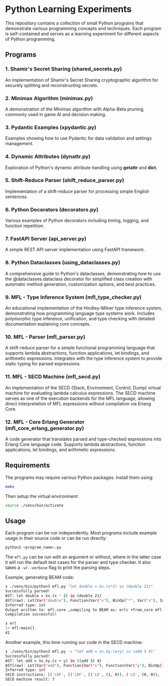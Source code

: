 # Python Learning Experiments

This repository contains a collection of small Python programs that demonstrate various programming concepts and techniques.
Each program is self-contained and serves as a learning experiment for different aspects of Python programming.

## Programs

### 1. Shamir's Secret Sharing (shared_secrets.py)
An implementation of Shamir's Secret Sharing cryptographic algorithm for securely splitting and reconstructing secrets.

### 2. Minimax Algorithm (minimax.py)
A demonstration of the Minimax algorithm with Alpha-Beta pruning, commonly used in game AI and decision making.

### 3. Pydantic Examples (xpydantic.py)
Examples showing how to use Pydantic for data validation and settings management.

### 4. Dynamic Attributes (dynattr.py)
Exploration of Python's dynamic attribute handling using __getattr__ and __dict__.

### 5. Shift-Reduce Parser (shift_reduce_parser.py)
Implementation of a shift-reduce parser for processing simple English sentences.

### 6. Python Decorators (decorators.py)
Various examples of Python decorators including timing, logging, and function repetition.

### 7. FastAPI Server (api_server.py)
A simple REST API server implementation using FastAPI framework.

### 8. Python Dataclasses (using_dataclasses.py)
A comprehensive guide to Python's dataclasses, demonstrating how to use the @dataclasses.dataclass decorator for simplified class creation with automatic method generation, customization options, and best practices.

### 9. MFL - Type Inference System (mfl_type_checker.py)
An educational implementation of the Hindley-Milner type inference system, demonstrating how programming language type systems work. Includes polymorphic type inference, unification, and type checking with detailed documentation explaining core concepts.

### 10. MFL - Parser (mfl_parser.py)
A shift-reduce parser for a simple functional programming language that supports lambda abstractions, function applications, let bindings, and arithmetic expressions. Integrates with the type inference system to provide static typing for parsed expressions.

### 11. MFL - SECD Machine (mfl_secd.py)
An implementation of the SECD (Stack, Environment, Control, Dump) virtual machine for evaluating lambda calculus expressions.
The SECD machine serves as one of the execution backends for the MFL language, allowing direct interpretation of MFL expressions without compilation via Erlang Core.

### 12. MFL - Core Erlang Generator (mfl_core_erlang_generator.py)
A code generator that translates parsed and type-checked expressions into Erlang Core language code. Supports lambda abstractions, function applications, let bindings, and arithmetic expressions.

## Requirements

The programs may require various Python packages. Install them using:

```bash
make
```

Then setup the virtual environment:

```bash
source ./venv/bin/activate
```

## Usage

Each program can be run independently. Most programs include example usage in their source code or can be run directly:

```bash
python3 <program_name>.py
```

The `mfl.py` can be run with an argument or without, where in the latter case it will run the default test cases for the parser and type checker.
It also takes a `-v`/`--verbose` flag to print the parsing steps.

Example, generating BEAM code:

```bash
❯ ./venv/bin/python3 mfl.py "let double = λx.(x*2) in (double 21)"
Successfully parsed!
AST: let double = λx.(x * 2) in (double 21)
AST(raw): Let(Var("double"), Function(Var("x"), BinOp("*", Var("x"), Int(2))), Apply(Var("double"), Int(21)))
Inferred type: int
Output written to: mfl.core ,compiling to BEAM as: erlc +from_core mfl.core
Compilation successful!

❯ erl
1> mfl:main().
42
```

Another example, this time running our code in the SECD machine:

```bash
❯ ./venv/bin/python3 mfl.py -s "let add = λx.λy.(x+y) in (add 3 4)"
Successfully parsed!
AST: let add = λx.λy.(x + y) in ((add 3) 4)
AST(raw): Let(Var("add"), Function(Var("x"), Function(Var("y"), BinOp("+", Var("x"), Var("y")))), Apply(Apply(Var("add"), Int(3)), Int(4)))
Inferred type: int
SECD instructions: [('LDF', [('LDF', [('LD', (1, 0)), ('LD', (0, 0)), 'ADD', 'RET']), 'RET']), ('LET', 0), 'NIL', ('LDC', 4), 'CONS', 'NIL', ('LDC', 3), 'CONS', ('LD', (0, 0)), 'AP', 'AP']
SECD machine result: 7
```
